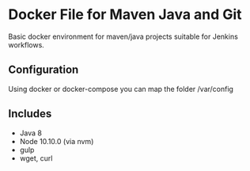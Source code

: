 # Docker File for Maven Java and Git

Basic docker environment for maven/java projects suitable for Jenkins workflows.

## Configuration

Using docker or docker-compose you can map the folder /var/config
 
 
## Includes

* Java 8
* Node 10.10.0 (via nvm)
* gulp
* wget, curl
 

